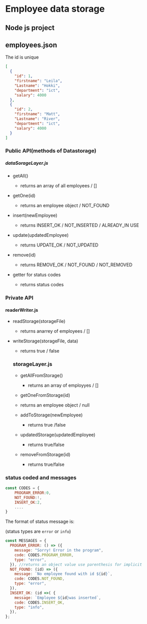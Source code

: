 # Employee data storage

## Node js project

## employees.json

The id is unique

```json
[
  {
    "id": 1,
    "firstname": "Leila",
    "Lastname": "Hokki",
    "department": "ict",
    "salary": 4000
  },
  {
    "id": 2,
    "firstname": "Matt",
    "Lastname": "River",
    "department": "ict",
    "salary": 4000
  }
]
```

### Public API(methods of Datastorage)

##### dataSorageLayer.js

- getAll()

  - returns an array of all employees / []

- getOne(id)

  - returns an employee object / NOT_FOUND

- insert(newEmployee)

  - returns INSERT_OK / NOT_INSERTED / ALREADY_IN USE

- update(updatedEmployee)

  - returns UPDATE_OK / NOT_UPDATED

- remove(id)

  - returns REMOVE_OK / NOT_FOUND / NOT_REMOVED

- getter for status codes
  - returns status codes

### Private API

#### readerWriter.js

- readStorage(storageFile)

  - returns anarrey of employees / []

- writeStorage(storageFile, data)

  - returns true / false

  ### storageLayer.js

  - getAllFromStorage()

    - returns an array of employyes / []

  - getOneFromStorage(id)
  - returns an employee object / null

  - addToStorage(newEmployee)

    - returns true /false

  - updatedStorage(updatedEmployee)

    - returns true/false

  - removeFromStorage(id)
    - returns true/false

### status coded and messages

```js
const CODES = {
    PROGRAM_ERROR:0,
    NOT_FOUND:!,
    INSERT_OK:2,
    ....
}
```

The format of status message is:

(status types are `error` or `info`)

```js
const MESSAGES = {
  PROGRAM_ERROR: () => ({
    message: "Sorry! Error in the program",
    code: CODES.PROGRAM_ERROR,
    type: "error",
  }), //returns an object value use parenthesis for implicit
  NOT_FOUND: (id) => ({
    message: `No employee found with id ${id}`,
    code: CODES.NOT_FOUND,
    type: "error",
  }),
  INSERT_OK: (id =>( {
    message: `Employee ${id}was inserted`,
    code: CODES.INSERT_OK,
    type: "info",
  }),
};
```
